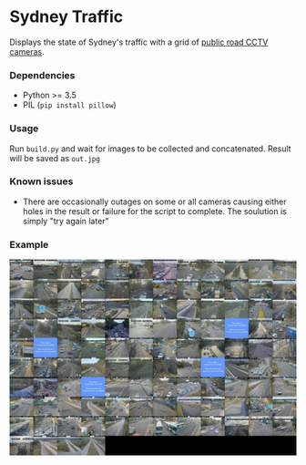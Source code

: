 # Sydney Traffic
Displays the state of Sydney's traffic with a grid of [public road CCTV cameras](https://www.livetraffic.com/traffic-cameras).

### Dependencies
* Python >= 3.5
* PIL (`pip install pillow`)

### Usage
Run `build.py` and wait for images to be collected and concatenated. Result will be saved as `out.jpg`

### Known issues
* There are occasionally outages on some or all cameras causing either holes in the result or failure for the script to complete. The soulution is simply "try again later"

### Example
<div>
  <img src="examples/TuesdayEveningThumb.jpg">
</div>
